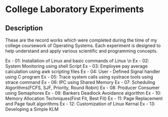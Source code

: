 # College Laboratory Experiments

## Description
These are the record works which were completed during the time of my college coursework of Operating Systems. Each experiment is designed to help understand and apply various scientific and programming concepts.

Ex - 01: Installation of Linux and basic commands of Linux \n
Ex - 02: System Monitoring using shell Script
Ex - 03: Employee pay average calculation using awk scripting files
Ex - 04: User - Defined Signal handler using C program
Ex - 05: Trace system calls using systrace tools using strace command
Ex - 06: IPC using Shared Memory
Ex - 07: Scheduling Algorithms(FCFS, SJF, Priority, Round Robin)
Ex - 08: Producer Consumer using Semaphores
Ex - 09: Bankers Deadlock Avoidance algorithm 
Ex - 10: Memory Allocation Techniques(First Fit, Best Fit)
Ex - 11: Page Replacement and Page fault algorithms
Ex - 12: Customization of Linux Kernal
Ex - 13: Developing a Simple KLM

